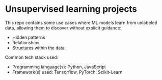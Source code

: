 # Unsupervised learning projects

This repo contains some use cases where ML models learn from unlabeled data, allowing them to discover without explicit guidance:

* Hidden patterns
* Relationships
* Structures within the data

Common tech stack used:
* Programming language(s): Python, JavaScript
* Framework(s) used: Tensorflow, PyTorch, Scikit-Learn
